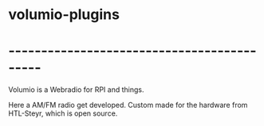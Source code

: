 # volumio-plugins
# -------------------------------------------
Volumio is a Webradio for RPI and things.

Here a AM/FM radio get developed. Custom made for the hardware from HTL-Steyr, which is open source.
